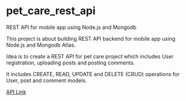 # pet_care_rest_api
REST API for mobile app using Node.js and Mongodb

This project is about building REST API backend for mobile app using Node.js and Mongodb Atlas.

Idea is to create a REST API for pet care project which includes User registration, uploading posts and posting comments.

It includes CREATE, READ, UPDATE and DELETE (CRUD) operations for User, post and comment models.

<a href="https://pet-care-api.herokuapp.com/api/v1/index
" target="_blank">API Link</a>
